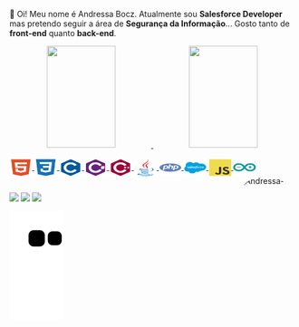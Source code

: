 <p align="left"> 
🌱 Oi! Meu nome é Andressa Bocz. Atualmente sou <strong>Salesforce Developer</strong> mas pretendo seguir a área de <strong>Segurança da Informação</strong>... Gosto tanto de <strong>front-end</strong> quanto <strong>back-end</strong>.
</p>

<div align="center">
  <a href="https://github.com/AndressaBocz">
  <img height="180em" img width="49%" src="https://github-readme-stats.vercel.app/api?username=AndressaBocz&show_icons=true&theme=cobalt&include_all_commits=true&count_private=true"/>
  <img height="180em" img width="49%" src="https://github-readme-stats.vercel.app/api/top-langs/?username=AndressaBocz&layout=compact&langs_count=7&theme=cobalt"/>
</div>
 
 <div style="display: inline_block"><br>
  <img align="center" alt="Andressa-HTML" height="30" width="40" src="https://raw.githubusercontent.com/devicons/devicon/master/icons/html5/html5-plain.svg">
  <img align="center" alt="Andressa-CSS" height="30" width="40" src="https://raw.githubusercontent.com/devicons/devicon/master/icons/css3/css3-plain.svg">
  <img align="center" alt="Andressa-C" height="30" width="40" src="https://raw.githubusercontent.com/devicons/devicon/master/icons/c/c-plain.svg" />
  <img align="center" alt="Andressa-CSharp" height="30" width="40" src="https://raw.githubusercontent.com/devicons/devicon/master/icons/csharp/csharp-plain.svg">
  <img align="center" alt="Andressa-Cpp" height="30" width="40" src="https://raw.githubusercontent.com/devicons/devicon/master/icons/cplusplus/cplusplus-plain.svg">
  <img align="center" alt="Andressa-Java" height="30" width="40" src="https://raw.githubusercontent.com/devicons/devicon/master/icons/java/java-original.svg">
  <img align="center" alt="Andressa-Php" height="30" width="40" src="https://raw.githubusercontent.com/devicons/devicon/master/icons/php/php-plain.svg">
  <img align="center" alt="Andressa-Salesforce" height="30" width="40" src="https://raw.githubusercontent.com/devicons/devicon/master/icons/salesforce/salesforce-plain.svg">
<img align="center" alt="Andressa-JS" height="30" width="40" src="https://raw.githubusercontent.com/devicons/devicon/master/icons/javascript/javascript-original.svg">
   <img align="center" alt="Andressa-Arduino" height="30" width="40" src="https://raw.githubusercontent.com/devicons/devicon/master/icons/arduino/arduino-original.svg">
  <img align="right" alt="Andressa-Gif" height="150" style="border-radius:50px;"     src="https://cdn.discordapp.com/attachments/813549347924869173/960537202377502730/Webp.net-gifmaker.gif">
</div>

##
 
 <div> 
  <a align="center" href="https://instagram.com/_boczz" target="_blank"><img src="https://img.shields.io/badge/-Instagram-%23E4405F?style=for-the-badge&logo=instagram&logoColor=white" target="_blank"></a>
  <a align="center" href = "mailto:andressabocz@gmail.com"><img src="https://img.shields.io/badge/-Gmail-%23333?style=for-the-badge&logo=gmail&logoColor=white" target="_blank"></a>
  <a align="center" href="https://br.linkedin.com/in/andressa-bocz" target="_blank"><img src="https://img.shields.io/badge/-LinkedIn-%230077B5?style=for-the-badge&logo=linkedin&logoColor=white" target="_blank"></a>  
   
    
   ![Snake animation](https://github.com/AndressaBocz/AndressaBocz/blob/output/github-contribution-grid-snake.svg)

  
</div>


